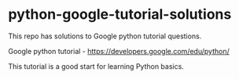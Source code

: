 # python-google-tutorial-solutions

This repo has solutions to Google python tutorial questions. 

Google python tutorial - https://developers.google.com/edu/python/ 

This tutorial is a good start for learning Python basics.
